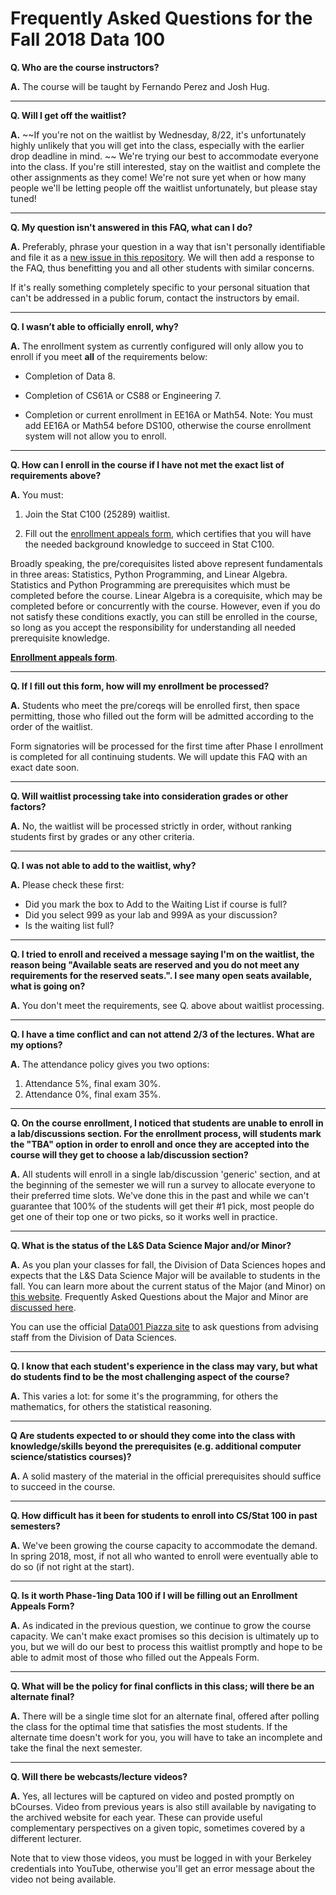 # Frequently Asked Questions for the Fall 2018 Data 100

**Q. Who are the course instructors?**

**A.** The course will be taught by Fernando Perez and Josh Hug.

---

**Q. Will I get off the waitlist?**

**A.** ~~If you're not on the waitlist by Wednesday, 8/22, it's unfortunately highly unlikely that you will get into the class, especially with the earlier drop deadline in mind. ~~
We're trying our best to accommodate everyone into the class. If you're still interested, stay on the waitlist and complete the other assignments as they come! We're not sure yet when or how many people we'll be letting people off the waitlist unfortunately, but please stay tuned!

---


**Q. My question isn't answered in this FAQ, what can I do?**

**A.** Preferably, phrase your question in a way that isn't personally identifiable and file it as a [new issue in this repository](https://github.com/DS-100/DS-100.github.io/issues/new). We will then add a response to the FAQ, thus benefitting you and all other students with similar concerns.

If it's really something completely specific to your personal situation that can't be addressed in a public forum, contact the instructors by email.

---

**Q. I wasn’t able to officially enroll, why?**

**A.** The enrollment system as currently configured will only allow you to enroll if you meet **all** of the requirements below:

- Completion of Data 8.

- Completion of CS61A or CS88 or Engineering 7.

- Completion or current enrollment in EE16A or Math54. Note: You must add EE16A or Math54 before DS100, otherwise the course enrollment system will not allow you to enroll.

---

**Q. How can I enroll in the course if I have not met the exact list of requirements above?**

**A.** You must:

1. Join the Stat C100 (25289) waitlist.

1. Fill out the [enrollment appeals
   form](https://goo.gl/forms/SIH49z8JE8VrvNbk1), which certifies that you will
   have the needed background knowledge to succeed in Stat C100.

Broadly speaking, the pre/corequisites listed above represent fundamentals in
three areas: Statistics, Python Programming, and Linear Algebra. Statistics and
Python Programming are prerequisites which must be completed before the course.
Linear Algebra is a corequisite, which may be completed before or concurrently
with the course.  However, even if you do not satisfy these conditions exactly,
you can still be enrolled in the course, so long as you accept the
responsibility for understanding all needed prerequisite knowledge.

[**Enrollment appeals form**](https://goo.gl/forms/SIH49z8JE8VrvNbk1).

---

**Q. If I fill out this form, how will my enrollment be processed?**

**A.** Students who meet the pre/coreqs will be enrolled first, then space permitting, those who filled out the form will be admitted according to the order of the waitlist.

Form signatories will be processed for the first time after Phase I enrollment is completed for all continuing students.  We will update this FAQ with an exact date soon.

---

**Q. Will waitlist processing take into consideration grades or other factors?**

**A.** No, the waitlist will be processed strictly in order, without ranking students first by grades or any other criteria.

---

**Q. I was not able to add to the waitlist, why?**

**A.** Please check these first:

- Did you mark the box to Add to the Waiting List if course is full?
- Did you select 999 as your lab and 999A as your discussion?
- Is the waiting list full?

---

**Q. I tried to enroll and received a message saying I'm on the waitlist, the reason being "Available seats are reserved and you do not meet any requirements for the reserved seats.". I see many open seats available, what is going on?**

**A.** You don't meet the requirements, see Q. above about waitlist processing.

---

**Q. I have a time conflict and can not attend 2/3 of the lectures. What are my options?**

**A.** The attendance policy gives you two options:

1. Attendance 5%, final exam 30%.
1. Attendance 0%, final exam 35%.

---

**Q. On the course enrollment, I noticed that students are unable to enroll in a lab/discussions section. For the enrollment process, will students mark the "TBA" option in order to enroll and once they are accepted into the course will they get to choose a lab/discussion section?**

**A.** All students will enroll in a single lab/discussion 'generic' section, and at the beginning of the semester we will run a survey to allocate everyone to their preferred time slots. We've done this in the past and while we can't guarantee that 100% of the students will get their #1 pick, most people do get one of their top one or two picks, so it works well in practice.

---

**Q. What is the status of the L&S Data Science Major and/or Minor?**

**A.** As you plan your classes for fall, the Division of Data Sciences hopes and expects that the L&S Data Science Major will be available to students in the fall.  You can learn more about the current status of the Major (and Minor) on [this website](https://data.berkeley.edu/degrees/data-science-ba).  Frequently Asked Questions about the Major and Minor are [discussed here](https://data.berkeley.edu/education/faqs).

You can use the official [Data001 Piazza site](https://piazza.com/class/j7s01y165odq5?cid=496) to ask questions from advising staff from the Division of Data Sciences.

---

**Q. I know that each student's experience in the class may vary, but what do students find to be the most challenging aspect of the course?**

**A.** This varies a lot: for some it's the programming, for others the mathematics, for others the statistical reasoning.

---

**Q Are students expected to or should they come into the class with knowledge/skills beyond the prerequisites (e.g. additional computer science/statistics courses)?**

**A.** A solid mastery of the material in the official prerequisites should suffice to succeed in the course.

---

**Q. How difficult has it been for students to enroll into CS/Stat 100 in past semesters?**

**A.** We've been growing the course capacity to accommodate the demand.  In spring 2018, most, if not all who wanted to enroll were eventually able to do so (if not right at the start).

---

**Q. Is it worth Phase-1ing Data 100 if I will be filling out an Enrollment Appeals Form?**

**A.** As indicated in the previous question, we continue to grow the course capacity. We can't make exact promises so this decision is ultimately up to you, but we will do our best to process this waitlist promptly and hope to be able to admit most of those who filled out the Appeals Form.

---

**Q. What will be the policy for final conflicts in this class; will there be an alternate final?**

**A.** There will be a single time slot for an alternate final, offered after polling the class for the optimal time that satisfies the most students. If the alternate time doesn't work for you, you will have to take an incomplete and take the final the next semester.

---

**Q. Will there be webcasts/lecture videos?**

**A.** Yes, all lectures will be captured on video and posted promptly on bCourses. Video from previous years is also still available by navigating to the archived website for each year.  These can provide useful complementary perspectives on a given topic, sometimes covered by a different lecturer.

Note that to view those videos, you must be logged in with your Berkeley credentials into YouTube, otherwise you'll get an error message about the video not being available.
